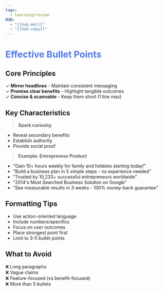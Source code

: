 ```yaml
---
tags:
  - learning/review
HUB:
  - "[[hub-mkt]]"
  - "[[hub-copy]]"
---
```

# <font color="#4e79e5">Effective Bullet Points</font>

## Core Principles
✓ **Mirror headlines** - Maintain consistent messaging  
✓ **Promise clear benefits** - Highlight tangible outcomes  
✓ **Concise & scannable** - Keep them short (1 line max)  

## Key Characteristics
> **Spark curiosity**  
- Reveal secondary benefits  
- Establish authority  
- Provide social proof  

> **Example: Entrepreneur Product**  
- "Gain 10+ hours weekly for family and hobbies starting today!"  
- "Build a business plan in 5 simple steps - no experience needed"  
- "Trusted by 10,233+ successful entrepreneurs worldwide"  
- "2014's Most Searched Business Solution on Google"  
- "See measurable results in 3 weeks - 100% money-back guarantee"  

## Formatting Tips
- Use action-oriented language  
- Include numbers/specifics  
- Focus on user outcomes  
- Place strongest point first  
- Limit to 3-5 bullet points  

## What to Avoid
❌ Long paragraphs  
❌ Vague claims  
❌ Feature-focused (vs benefit-focused)  
❌ More than 5 bullets  